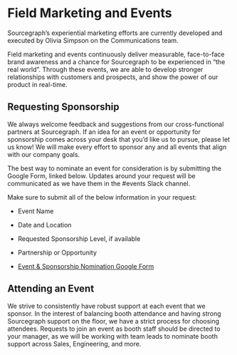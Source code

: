 # Field Marketing and Events

Sourcegraph’s experiential marketing efforts are currently developed and executed by Olivia Simpson on the Communications team.

Field marketing and events continuously deliver measurable, face-to-face brand awareness and a chance for Sourcegraph to be experienced in “the real world”. Through these events, we are able to develop stronger relationships with customers and prospects, and show the power of our product in real-time.

## Requesting Sponsorship

We always welcome feedback and suggestions from our cross-functional partners at Sourcegraph. If an idea for an event or opportunity for sponsorship comes across your desk that you’d like us to pursue, please let us know! We will make every effort to sponsor any and all events that align with our company goals.

The best way to nominate an event for consideration is by submitting the Google Form, linked below. Updates around your request will be communicated as we have them in the #events Slack channel.

Make sure to submit all of the below information in your request:

- Event Name
- Date and Location
- Requested Sponsorship Level, if available
- Partnership or Opportunity

- [Event & Sponsorship Nomination Google Form](https://docs.google.com/forms/d/130MnM0-HCWIPafWlHEV-h-T9Sb06OLQJ3oM4gdBIPwM/prefill)

## Attending an Event

We strive to consistently have robust support at each event that we sponsor. In the interest of balancing booth attendance and having strong Sourcegraph support on the floor, we have a strict process for choosing attendees. Requests to join an event as booth staff should be directed to your manager, as we will be working with team leads to nominate booth support across Sales, Engineering, and more.
